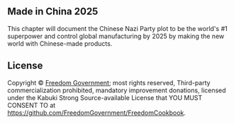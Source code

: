 ## Made in China 2025

This chapter will document the Chinese Nazi Party plot to be the world's #1 superpower and control global manufacturing by 2025 by making the new world with Chinese-made products.

## License

Copyright © [Freedom Government](https://github.com/FreedomGovernment); most rights reserved, Third-party commercialization prohibited, mandatory improvement donations, licensed under the Kabuki Strong Source-available License that YOU MUST CONSENT TO at <https://github.com/FreedomGovernment/FreedomCookbook>.
